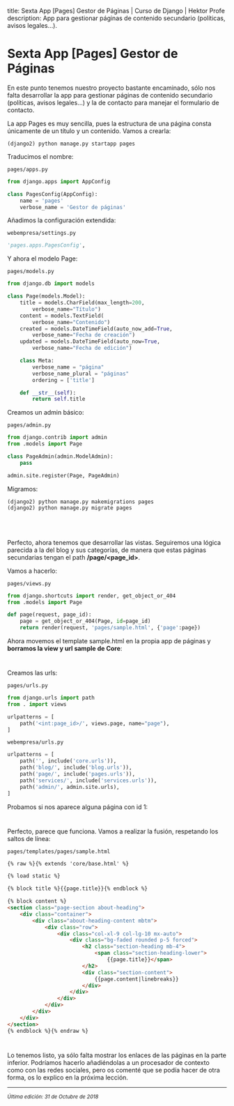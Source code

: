 title: Sexta App [Pages] Gestor de Páginas | Curso de Django | Hektor Profe
description: App para gestionar páginas de contenido secundario (políticas, avisos legales…).

<style>
.admonition.note > .superfences-tabs > label:hover, .headerlink{ color: #018dc5 !important; }
.admonition.note { box-shadow: none; margin: 0; padding: 0; border-left: 0; border-radius: 0; font-size: 105%; }
.admonition.note label{ font-size: 91%; }
.admonition.note > .admonition-title { display: none; }
</style>

# Sexta App [Pages] Gestor de Páginas

En este punto tenemos nuestro proyecto bastante encaminado, sólo nos falta desarrollar la app para gestionar páginas de contenido secundario (políticas, avisos legales…) y la de contacto para manejar el formulario de contacto.

La app Pages es muy sencilla, pues la estructura de una página consta únicamente de un título y un contenido. Vamos a crearla:

```
(django2) python manage.py startapp pages
```

Traducimos el nombre:

`pages/apps.py` 

```python
from django.apps import AppConfig

class PagesConfig(AppConfig):
    name = 'pages'
    verbose_name = 'Gestor de páginas'
```

Añadimos la configuración extendida:

`webempresa/settings.py` 
```python
'pages.apps.PagesConfig',
```

Y ahora el modelo Page:

`pages/models.py` 
```python
from django.db import models

class Page(models.Model):
    title = models.CharField(max_length=200, 
        verbose_name="Título")
    content = models.TextField(
        verbose_name="Contenido")
    created = models.DateTimeField(auto_now_add=True, 
        verbose_name="Fecha de creación")
    updated = models.DateTimeField(auto_now=True, 
        verbose_name="Fecha de edición")

    class Meta:
        verbose_name = "página"
        verbose_name_plural = "páginas"
        ordering = ['title']

    def __str__(self):
        return self.title
```

Creamos un admin básico:

`pages/admin.py` 
```python
from django.contrib import admin
from .models import Page

class PageAdmin(admin.ModelAdmin):
    pass

admin.site.register(Page, PageAdmin)
```

Migramos:

```
(django2) python manage.py makemigrations pages
(django2) python manage.py migrate pages
```

<div style="text-align:center;margin-top:25px"><img class="lazy" data-src="{{cdn}}/django/webempresa/47.png" style="max-width:175px"/></div>

<div style="text-align:center;margin-top:25px"><img class="lazy" data-src="{{cdn}}/django/webempresa/48.png" style="max-width:205px"/></div>

Perfecto, ahora tenemos que desarrollar las vistas. Seguiremos una lógica parecida a la del blog y sus categorías, de manera que estas páginas secundarias tengan el path **/page/&#60;page_id&#62;**.

Vamos a hacerlo:

`pages/views.py` 
```python
from django.shortcuts import render, get_object_or_404
from .models import Page

def page(request, page_id):
    page = get_object_or_404(Page, id=page_id)
    return render(request, 'pages/sample.html', {'page':page})
```

Ahora movemos el template sample.html en la propia app de páginas y **borramos la view y url sample de Core**:

<div style="text-align:center;margin-top:25px"><img class="lazy" data-src="{{cdn}}/django/webempresa/49.png" style="max-width:165px"/></div>

Creamos las urls:

`pages/urls.py` 
```python
from django.urls import path
from . import views

urlpatterns = [
    path('<int:page_id>/', views.page, name="page"),
]
```

`webempresa/urls.py` 
```python
urlpatterns = [
    path('', include('core.urls')),
    path('blog/', include('blog.urls')),
    path('page/', include('pages.urls')),
    path('services/', include('services.urls')),
    path('admin/', admin.site.urls),
]
```

Probamos si nos aparece alguna página con id 1:

<div style="text-align:center;margin-top:25px"><img class="lazy" data-src="{{cdn}}/django/webempresa/50.png" style="max-width:400px"/></div>

Perfecto, parece que funciona. Vamos a realizar la fusión, respetando los saltos de línea:

`pages/templates/pages/sample.html`
```html
{% raw %}{% extends 'core/base.html' %}

{% load static %}

{% block title %}{{page.title}}{% endblock %}

{% block content %}
<section class="page-section about-heading">
    <div class="container">
        <div class="about-heading-content mbtm">
            <div class="row">
                <div class="col-xl-9 col-lg-10 mx-auto">
                    <div class="bg-faded rounded p-5 forced">
                        <h2 class="section-heading mb-4">
                            <span class="section-heading-lower">
                                {{page.title}}</span>
                        </h2>
                        <div class="section-content">
                            {{page.content|linebreaks}}
                        </div>
                    </div>
                </div>
            </div>
        </div>
    </div>
</section>
{% endblock %}{% endraw %}
```

<div style="text-align:center;margin-top:25px"><img class="lazy" data-src="{{cdn}}/django/webempresa/51.png" style="max-width:400px"/></div>

Lo tenemos listo, ya sólo falta mostrar los enlaces de las páginas en la parte inferior. Podríamos hacerlo añadiéndolas a un procesador de contexto como con las redes sociales, pero os comenté que se podía hacer de otra forma, os lo explico en la próxima lección.

___
<small class="edited"><i>Última edición: 31 de Octubre de 2018</i></small>